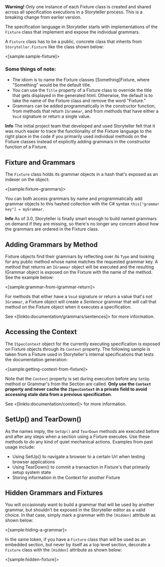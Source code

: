 <!--Title:Fixtures-->
<!--Url:fixtures-->

<div class="alert alert-warning" role="alert"><strong>Warning!</strong> Only one instance of each Fixture class is created and shared across all specification executions in a Storyteller process. This is a breaking change from earlier version. </div>

The specification language in Storyteller starts with implementations of the `Fixture` class that implement and expose the individual grammars.

A `Fixture` class has to be a public, concrete class that inherits from `Storyteller.Fixture` like the class shown below:

<[sample:sample-fixture]>

### Some things of note:
* The idiom is to name the Fixture classes [Something]Fixture, where "Something" would be the default title.
* You can use the `Title` property of a Fixture class to override the title that gets displayed in the generated html. Otherwise, the default is to take the name of the Fixture class and remove the word "Fixture."
* Grammars can be added programmatically in the constructor function, from methods that return `IGrammar`, and from methods that have either a `Void` signature or return a single value.

<div class="alert alert-info" role="alert"><strong>Info</strong> The initial project team that developed and used Storyteller felt that it was much easier to trace the functionality of the Fixture language to the right place in the code if you primarily used individual methods on the Fixture classes instead of explicitly adding grammars in the constructor function of a Fixture. </div>

## Fixture and Grammars

The `Fixture` class holds its grammar objects in a hash that's exposed as an indexer on the object:

<[sample:fixture-grammars]>

You can both access grammars by name and programmatically add grammar objects to this hashed collection with the C# syntax `this["grammar key"] = myGrammar`. 

<div class="alert alert-info" role="alert"><strong>Info</strong> As of 3.0, Storyteller is finally smart enough to build named grammars on demand if they are missing, so there's no longer any concern about how the grammars are ordered in the Fixture class.</div>

## Adding Grammars by Method

Fixture objects find their grammars by reflecting over its `Type` and looking for any public method whose name matches the requested grammar key. A method that returns an `IGrammar` object will be executed and the resulting IGrammar object is exposed on the Fixture with the name of the method. See the example below:

<[sample:grammar-from-igrammar-return]>

For methods that either have a `Void` signature or return a value that's not `IGrammar`, a Fixture object will create a _Sentence_ grammar that will call that method on the Fixture object when it executes a specification.

See <[linkto:documentation/grammars/sentences]> for more information.



## Accessing the Context

The `ISpecContext` object for the currently executing specification is exposed on Fixture objects through its `Context` property. The following sample is taken from a Fixture used in Storyteller's internal specifications that tests the documentation generation:

<[sample:getting-context-from-fixture]>

Note that the `Context` property is set during execution before any `SetUp` method or Grammar's from the Section are called. **Only use the `Context` property and never cache the `ISpecContext` in a private field to avoid accessing stale data from a previous specification**.

See <[linkto:documentation/context]> for more information.


## SetUp() and TearDown()

As the names imply, the `SetUp()` and `TearDown` methods are executed before and after any steps when a section using a Fixture executes. Use these methods to do any kind of quiet mechanical actions. Examples from past usage include:

* Using SetUp() to navigate a browser to a certain Url when testing browser applications
* Using TearDown() to commit a transaction in Fixture's that primarily setup system state
* Storing information in the Context for another Fixture



## Hidden Grammars and Fixtures

You will occasionaly want to build a grammar that will be used by another grammar, but shouldn't be exposed in the Storyteller editor as a valid choice. In that case, simply mark a grammar with the `[Hidden]` attribute as shown below:

<[sample:hiding-a-grammar]>

In the same token, if you have a `Fixture` class than will be used as an embedded section, but never by itself as a top level section, decorate a `Fixture` class with the `[Hidden]` attribute as shown below:

<[sample:hidden-fixture]>
